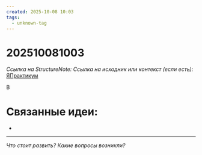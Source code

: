 ```yaml
---
created: 2025-10-08 10:03
tags:
  - unknown-tag
---
```

# 202510081003
*Ссылка на StructureNote:*
*Ссылка на исходник или контекст (если есть):* [ЯПрактикум](https://practicum.yandex.ru/learn/backend-nodejs/courses/a4214ab0-2146-4152-b90e-651bf4c7ca5e/sprints/564244/topics/30b04f32-dfb9-4449-8b8a-076fafa5924b/lessons/c31f0466-0632-4f59-8b91-01c4fe1a28f6/)

В
# Связанные идеи:
* 
---

*Что стоит развить? Какие вопросы возникли?*